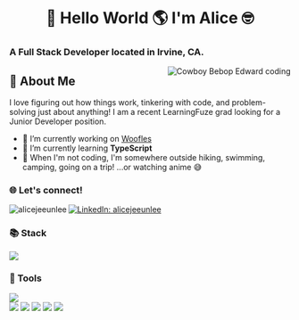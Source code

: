 <h1 align="center">👋 Hello World 🌎 I'm Alice 🤓</h1>

<h3 align="left">A Full Stack Developer located in Irvine, CA.</h3>
<img align="right" src="https://thumbs.gfycat.com/PointedFrequentImperatorangel-size_restricted.gif" alt="Cowboy Bebop Edward coding">

<h2>💬 About Me</h2>
<p>I love figuring out how things work, tinkering with code, and problem-solving just about anything! I am a recent LearningFuze grad looking for a Junior Developer position.</p>

- 🐶 I’m currently working on [Woofles](https://github.com/alicejeeunlee/woofles)
- 🌱 I’m currently learning **TypeScript**
- 🥾 When I'm not coding, I'm somewhere outside hiking, swimming, camping, going on a trip! ...or watching anime 😅

<h3>🌐 Let's connect!</h3>
<a href="https://www.linkedin.com/in/alicejeeunlee/" target="_blank" rel="noreferrer"><img src="https://img.shields.io/badge/linkedin-alicejeeunlee-white?style=for-the-badge&color=0077B5&logo=linkedin&logoColor=0077B5&labelColor=white" alt="LinkedIn: alicejeeunlee"/></a>

<img align="left" src="https://github-readme-stats.vercel.app/api?username=alicejeeunlee&show_icons=true&theme=tokyonight" alt="alicejeeunlee">

<h3 align="left">📚 Stack</h3>
<img src="https://skillicons.dev/icons?i=js,html,css,react,express,nodejs,postgres">
<h3 align="left">🔧 Tools</h3>
<img src="https://skillicons.dev/icons?i=github,git,vscode,docker,figma,bootstrap">
  <div>
    <img src="https://img.shields.io/badge/Babel-F9DC3E?style=for-the-badge&logo=babel&logoColor=white">
    <img src="https://img.shields.io/badge/npm-CB3837?style=for-the-badge&logo=npm&logoColor=white">
    <img src="https://img.shields.io/badge/Discord-5865F2?style=for-the-badge&logo=discord&logoColor=white">
    <img src="https://img.shields.io/badge/Slack-4A154B?style=for-the-badge&logo=slack&logoColor=white">
    <img src="https://img.shields.io/badge/Zoom-2D8CFF?style=for-the-badge&logo=zoom&logoColor=white">
  </div>
</div>

